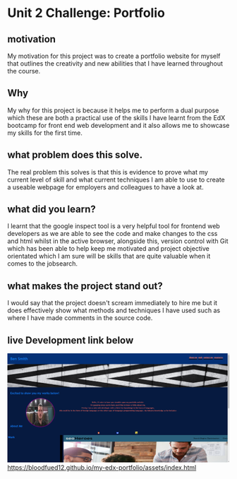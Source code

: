 # Unit 2 Challenge: Portfolio

## motivation
My motivation for this project was to create a portfolio website for myself that outlines the creativity and new abilities that I have learned throughout the course. 

## Why 
My why for this project is because it helps me to perform a dual purpose which these are both a practical use of the skills I have learnt from the EdX bootcamp for front end web development and it also allows me to showcase my skills for the first time. 

## what problem does this solve.
The real problem this solves is that this is evidence to prove what my current level of skill and what current techniques I am able to use to create a useable webpage for employers and colleagues to have a look at. 

## what did you learn? 
I learnt that the google inspect tool is a very helpful tool for frontend web developers as we are able to see the code and make changes to the css and html whilst in the active browser, alongside this, version control with Git which has been able to help keep me motivated and project objective orientated which I am sure will be skills that are quite valuable when it comes to the jobsearch.

## what makes the project stand out?
I would say that the project doesn't scream immediately to hire me but it does effectively show what methods and techniques I have used such as where I have made comments in the source code.
## live Development link below
![Live dev pic](./portfolio-website.png)
https://bloodfued12.github.io/my-edx-portfolio/assets/index.html